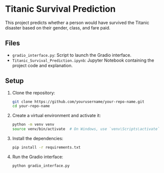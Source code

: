 # Titanic Survival Prediction

This project predicts whether a person would have survived the Titanic disaster based on their gender, class, and fare paid.

## Files

- `gradio_interface.py`: Script to launch the Gradio interface.
- `Titanic_Survival_Prediction.ipynb`: Jupyter Notebook containing the project code and explanation.

## Setup

1. Clone the repository:
   ```bash
   git clone https://github.com/yourusername/your-repo-name.git
   cd your-repo-name

2. Create a virtual environment and activate it:
   ```bash
   python -m venv venv
   source venv/bin/activate  # On Windows, use `venv\Scripts\activate`

4. Install the dependencies:
   ```bash
   pip install -r requirements.txt

6. Run the Gradio interface:
   ```bash
   python gradio_interface.py
